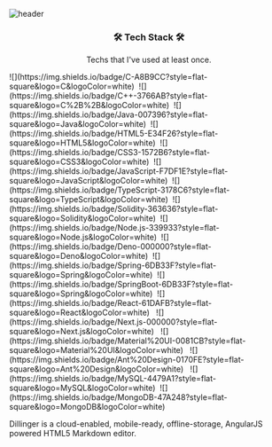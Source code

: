 ![header](https://capsule-render.vercel.app/api?type=Soft&color=auto&height=300&section=header&text=JuhoLee&animation=blinking&FontColor=#000000&fontSize=90)

<h3 align="center"> 🛠 Tech Stack 🛠 </h3>

<p align="center"> Techs that I've used at least once. </p>
<!--
<p align="center"> -->
 ![](https://img.shields.io/badge/C-A8B9CC?style=flat-square&logo=C&logoColor=white)&nbsp;
 ![](https://img.shields.io/badge/C++-3766AB?style=flat-square&logo=C%2B%2B&logoColor=white)&nbsp;
 ![](https://img.shields.io/badge/Java-007396?style=flat-square&logo=Java&logoColor=white)&nbsp; 
 ![](https://img.shields.io/badge/HTML5-E34F26?style=flat-square&logo=HTML5&logoColor=white)&nbsp; 
 ![](https://img.shields.io/badge/CSS3-1572B6?style=flat-square&logo=CSS3&logoColor=white)&nbsp;  
 ![](https://img.shields.io/badge/JavaScript-F7DF1E?style=flat-square&logo=JavaScript&logoColor=white)&nbsp;
 ![](https://img.shields.io/badge/TypeScript-3178C6?style=flat-square&logo=TypeScript&logoColor=white)&nbsp; 
 ![](https://img.shields.io/badge/Solidity-363636?style=flat-square&logo=Solidity&logoColor=white)&nbsp; 
 ![](https://img.shields.io/badge/Node.js-339933?style=flat-square&logo=Node.js&logoColor=white)&nbsp; 
 ![](https://img.shields.io/badge/Deno-000000?style=flat-square&logo=Deno&logoColor=white)&nbsp; 
![](https://img.shields.io/badge/Spring-6DB33F?style=flat-square&logo=Spring&logoColor=white)&nbsp; 
  ![](https://img.shields.io/badge/SpringBoot-6DB33F?style=flat-square&logo=Spring&logoColor=white)&nbsp;
  ![](https://img.shields.io/badge/React-61DAFB?style=flat-square&logo=React&logoColor=white) &nbsp;
  ![](https://img.shields.io/badge/Next.js-000000?style=flat-square&logo=Next.js&logoColor=white) &nbsp;
![](https://img.shields.io/badge/Material%20UI-0081CB?style=flat-square&logo=Material%20UI&logoColor=white) &nbsp; 
  ![](https://img.shields.io/badge/Ant%20Design-0170FE?style=flat-square&logo=Ant%20Design&logoColor=white) &nbsp;
![](https://img.shields.io/badge/MySQL-4479A1?style=flat-square&logo=MySQL&logoColor=white)&nbsp; 
  ![](https://img.shields.io/badge/MongoDB-47A248?style=flat-square&logo=MongoDB&logoColor=white)&nbsp; 
<!--</p>-->

Dillinger is a cloud-enabled, mobile-ready, offline-storage, AngularJS powered HTML5 Markdown editor.
